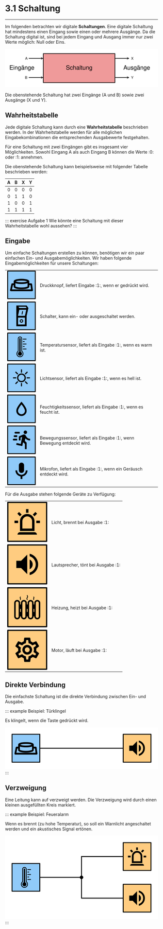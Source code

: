 # 3.1 Schaltung
---

Im folgenden betrachten wir digitale **Schaltungen**. Eine digitale Schaltung hat mindestens einen Eingang sowie einen oder mehrere Ausgänge. Da die Schaltung digital ist, sind bei jedem Eingang und Ausgang immer nur zwei Werte möglich: Null oder Eins.

![](./circuit.svg)

Die obenstehende Schaltung hat zwei Eingänge (A und B) sowie zwei Ausgänge (X und Y).

## Wahrheitstabelle

Jede digitale Schaltung kann durch eine **Wahrheitstabelle** beschrieben werden. In der Wahrheitstabelle werden für alle möglichen Eingabekombinationen die entsprechenden Ausgabewerte festgehalten.

Für eine Schaltung mit zwei Eingängen gibt es insgesamt vier Möglichkeiten. Sowohl Eingang A als auch Eingang B können die Werte :0: oder :1: annehmen.

Die obenstehende Schaltung kann beispielsweise mit folgender Tabelle beschrieben werden:

|  A  |  B  |  X  |  Y  |
|:---:|:---:|:---:|:---:|
|  0  |  0  |  0  |  0  |
|  0  |  1  |  1  |  0  |
|  1  |  0  |  0  |  1  |
|  1  |  1  |  1  |  1  |

::: exercise Aufgabe 1
Wie könnte eine Schaltung mit dieser Wahrheitstabelle wohl aussehen?
:::


## Eingabe

Um einfache Schaltungen erstellen zu können, benötigen wir ein paar einfachen Ein- und Ausgabemöglichkeiten.  Wir haben folgende Eingabemöglichkeiten für unsere Schaltungen:

|                               |                                                                        |
| -----------------------------:|:---------------------------------------------------------------------- |
|      ![](./sensor-button.svg) | Druckknopf, liefert Eingabe :1:, wenn er gedrückt wird.                |
|      ![](./sensor-switch.svg) | Schalter, kann ein- oder ausgeschaltet werden.                         |
| ![](./sensor-temperature.svg) | Temperatursensor, liefert als Eingabe :1:, wenn es warm ist.           |
|       ![](./sensor-light.svg) | Lichtsensor, liefert als Eingabe :1:, wenn es hell ist.                |
|    ![](./sensor-humidity.svg) | Feuchtigkeitssensor, liefert als Eingabe :1:, wenn es feucht ist.      |
|    ![](./sensor-movement.svg) | Bewegungssensor, liefert als Eingabe :1:, wenn Bewegung entdeckt wird. |
|  ![](./sensor-microphone.svg) | Mikrofon, liefert als Eingabe :1:, wenn ein Geräusch entdeckt wird.    |

Für die Ausgabe stehen folgende Geräte zu Verfügung:

|                          |                                    |
| ------------------------:|:---------------------------------- |
|   ![](./actor-light.svg) | Licht, brennt bei Ausgabe :1:      |
|   ![](./actor-sound.svg) | Lautsprecher, tönt bei Ausgabe :1: |
| ![](./actor-heating.svg) | Heizung, heizt bei Ausgabe :1:     |
|   ![](./actor-motor.svg) | Motor, läuft bei Ausgabe :1:       |


## Direkte Verbindung

Die einfachste Schaltung ist die direkte Verbindung zwischen Ein- und Ausgabe.

::: example Beispiel: Türklingel

Es klingelt, wenn die Taste gedrückt wird.

![](./door-bell.svg)
:::

## Verzweigung

Eine Leitung kann auf verzweigt werden. Die Verzweigung wird durch einen kleinen ausgefüllten Kreis markiert.

::: example Beispiel: Feueralarm

Wenn es brennt (zu hohe Temperatur), so soll ein Warnlicht angeschaltet werden und ein akustisches Signal ertönen.

![](./fire-alarm.svg)
:::
